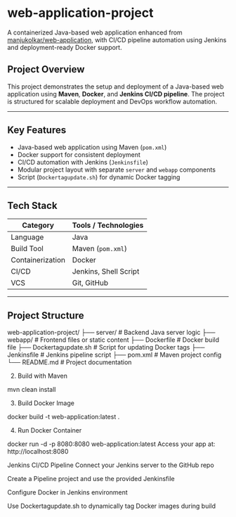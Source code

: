 # web-application-project 

A containerized Java-based web application enhanced from [manjukolkar/web-application](https://github.com/manjukolkar/web-application), with CI/CD pipeline automation using Jenkins and deployment-ready Docker support.

##  Project Overview

This project demonstrates the setup and deployment of a Java-based web application using **Maven**, **Docker**, and **Jenkins CI/CD pipeline**. The project is structured for scalable deployment and DevOps workflow automation.

---

##  Key Features

- Java-based web application using Maven (`pom.xml`)
- Docker support for consistent deployment
- CI/CD automation with Jenkins (`Jenkinsfile`)
- Modular project layout with separate `server` and `webapp` components
- Script (`Dockertagupdate.sh`) for dynamic Docker tagging

---

## Tech Stack

| Category        | Tools / Technologies          |
|-----------------|-------------------------------|
| Language        | Java                          |
| Build Tool      | Maven (`pom.xml`)             |
| Containerization| Docker                        |
| CI/CD           | Jenkins, Shell Script         |
| VCS             | Git, GitHub                   |

---

## Project Structure
web-application-project/
├── server/ # Backend Java server logic
├── webapp/ # Frontend files or static content
├── Dockerfile # Docker build file
├── Dockertagupdate.sh # Script for updating Docker tags
├── Jenkinsfile # Jenkins pipeline script
├── pom.xml # Maven project config
└── README.md # Project documentation

2. Build with Maven

mvn clean install

3. Build Docker Image

docker build -t web-application:latest .

4. Run Docker Container

docker run -d -p 8080:8080 web-application:latest
Access your app at: http://localhost:8080

Jenkins CI/CD Pipeline
Connect your Jenkins server to the GitHub repo

Create a Pipeline project and use the provided Jenkinsfile

Configure Docker in Jenkins environment

Use Dockertagupdate.sh to dynamically tag Docker images during build


